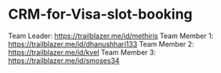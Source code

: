 # CRM-for-Visa-slot-booking
Team Leader: https://trailblazer.me/id/methiris 
Team Member 1: https://trailblazer.me/id/dhanushhari133 
Team Member 2: https://trailblazer.me/id/kvel
Team Member 3: https://trailblazer.me/id/smoses34
